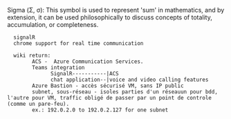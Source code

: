 Sigma (Σ, σ): This symbol is used to represent 'sum' in mathematics, and by extension, it can be used philosophically to discuss concepts of totality, accumulation, or completeness.

      signalR
      chrome support for real time communication

      wiki return:
            ACS -  Azure Communication Services.
            Teams integration
                  SignalR-----------|ACS
                  chat application--|voice and video calling features
            Azure Bastion - accès sécurisé VM, sans IP public
            subnet, sous-réseau - isoles parties d'un réseauun pour bdd, l'autre pour VM, traffic obligé de passer par un point de controle (comme un pare-feu).
            ex.: 192.0.2.0 to 192.0.2.127 for one subnet 

            
                   
      